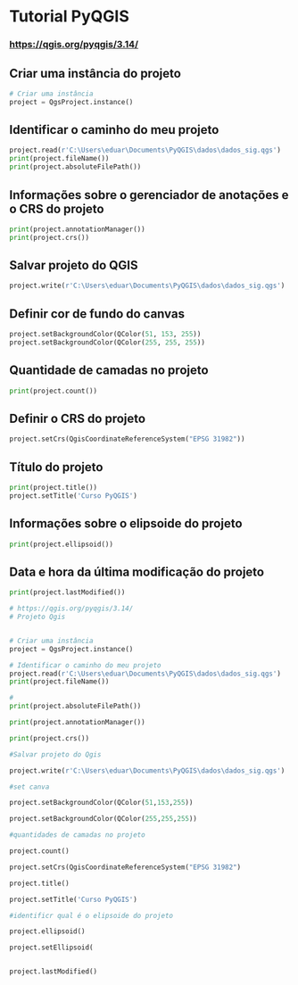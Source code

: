 # Tutorial PyQGIS
### https://qgis.org/pyqgis/3.14/
## Criar uma instância do projeto

```python
# Criar uma instância
project = QgsProject.instance()
```

## Identificar o caminho do meu projeto
```python
project.read(r'C:\Users\eduar\Documents\PyQGIS\dados\dados_sig.qgs')
print(project.fileName())
print(project.absoluteFilePath())
```
## Informações sobre o gerenciador de anotações e o CRS do projeto
```python
print(project.annotationManager())
print(project.crs())
```

## Salvar projeto do QGIS
```python
project.write(r'C:\Users\eduar\Documents\PyQGIS\dados\dados_sig.qgs')
```
## Definir cor de fundo do canvas
```python
project.setBackgroundColor(QColor(51, 153, 255))
project.setBackgroundColor(QColor(255, 255, 255))
```
## Quantidade de camadas no projeto
```python
print(project.count())
```
## Definir o CRS do projeto
```python
project.setCrs(QgisCoordinateReferenceSystem("EPSG 31982"))
```
## Título do projeto
```py
print(project.title())
project.setTitle('Curso PyQGIS')
```
## Informações sobre o elipsoide do projeto
```py
print(project.ellipsoid())
```
## Data e hora da última modificação do projeto
```py
print(project.lastModified())
```



```py
# https://qgis.org/pyqgis/3.14/
# Projeto Qgis


# Criar uma instância
project = QgsProject.instance()

# Identificar o caminho do meu projeto
project.read(r'C:\Users\eduar\Documents\PyQGIS\dados\dados_sig.qgs')
print(project.fileName())

#
print(project.absoluteFilePath())

print(project.annotationManager())

print(project.crs())

#Salvar projeto do Qgis

project.write(r'C:\Users\eduar\Documents\PyQGIS\dados\dados_sig.qgs')

#set canva 

project.setBackgroundColor(QColor(51,153,255))

project.setBackgroundColor(QColor(255,255,255))

#quantidades de camadas no projeto

project.count()

project.setCrs(QgisCoordinateReferenceSystem("EPSG 31982")

project.title()

project.setTitle('Curso PyQGIS')

#identificr qual é o elipsoide do projeto

project.ellipsoid()

project.setEllipsoid(


project.lastModified()

```
